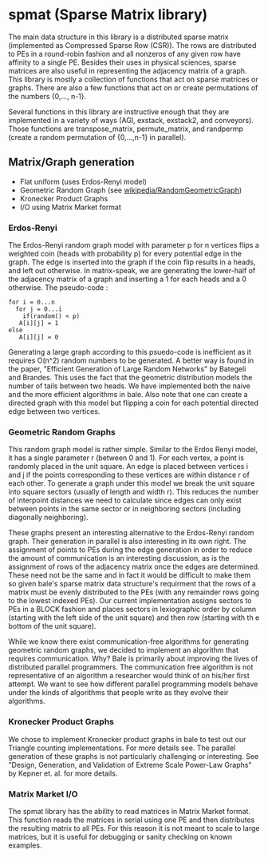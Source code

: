 # spmat (Sparse Matrix library)

The main data structure in this library is a distributed sparse matrix
(implemented as Compressed Sparse Row (CSR)). The rows are distributed
to PEs in a round-robin fashion and all nonzeros of any given row have
affinity to a single PE. Besides their uses in physical sciences,
sparse matrices are also useful in representing the adjacency matrix
of a graph. This library is mostly a collection of functions that act
on sparse matrices or graphs. There are also a few functions that act
on or create permutations of the numbers {0,..., n-1}.

Several functions in this library are instructive enough that they are
implemented in a variety of ways (AGI, exstack, exstack2, and
conveyors). Those functions are transpose_matrix, permute_matrix, and
randpermp (create a random permutation of {0,...,n-1} in parallel).

## Matrix/Graph generation
* Flat uniform (uses Erdos-Renyi model)
* Geometric Random Graph (see [wikipedia/RandomGeometricGraph](https://en.wikipedia.org/wiki/Random_geometric_graph))
* Kronecker Product Graphs
* I/O using Matrix Market format

### Erdos-Renyi
The Erdos-Renyi random graph model with parameter p for
n vertices flips a weighted coin (heads with probability p) for every
potential edge in the graph. The edge is inserted into the graph if
the coin flip results in a heads, and left out otherwise. In
matrix-speak, we are generating the lower-half of the adjacency matrix
of a graph and inserting a 1 for each heads and a 0 otherwise. The
pseudo-code :

    for i = 0...n
      for j = 0...i
        if(random() < p)
	   A[i][j] = 1
	else
	   A[i][j] = 0

Generating a large graph according to this psuedo-code is inefficient
as it requires O(n^2) random numbers to be generated. A better way is
found in the paper, "Efficient Generation of Large Random Networks" by
Bategeli and Brandes. This uses the fact that the geometric
distribution models the number of tails between two heads. We have
implemented both the naive and the more efficient algorithms in
bale. Also note that one can create a directed graph with this model
but flipping a coin for each potential directed edge between two
vertices.

### Geometric Random Graphs

This random graph model is rather simple. Similar to the Erdos Renyi
model, it has a single parameter r (between 0 and 1). For each vertex,
a point is randomly placed in the unit square. An edge is placed
between vertices i and j if the points corresponding to these vertices
are within distance r of each other. To generate a graph under this
model we break the unit square into square sectors (usually of length
and width r). This reduces the number of interpoint distances we need
to calculate since edges can only exist between points in the same
sector or in neighboring sectors (including diagonally neighboring).

These graphs present an interesting alternative to the Erdos-Renyi
random graph. Their generation in parallel is also interesting in its
own right. The assignment of points to PEs during the edge generation
in order to reduce the amount of communication is an interesting
discussion, as is the assignment of rows of the adjacency matrix once
the edges are determined. These need not be the same and in fact it
would be difficult to make them so given bale's sparse matrix data
structure's requirment that the rows of a matrix must be evenly
distributed to the PEs (with any remainder rows going to the lowest
indexed PEs). Our current implementation assigns sectors to PEs in a
BLOCK fashion and places sectors in lexiographic order by column
(starting with the left side of the unit square) and then row
(starting with th e bottom of the unit square).

While we know there exist communication-free algorithms for generating
geometric random graphs, we decided to implement an algorithm that
requires communication. Why? Bale is primarily about improving the
lives of distributed parallel programmers. The communication free
algorithm is not representative of an algorithm a researcher would
think of on his/her first attempt. We want to see how different
parallel programming models behave under the kinds of algorithms that
people write as they evolve their algorithms.

### Kronecker Product Graphs

We chose to implement Kronecker product graphs in bale to test out our Triangle counting implementations.
For more details see. The parallel generation of these graphs is not particularly challenging or interesting. See
"Design, Generation, and Validation of Extreme Scale Power-Law Graphs"
by Kepner et. al. for more details.

### Matrix Market I/O

The spmat library has the ability to read
matrices in Matrix Market format. This function reads the matrices in serial
using one PE and then distributes the resulting matrix to all PEs. For
this reason it is not meant to scale to large matrices, but it is
useful for debugging or sanity checking on known examples.